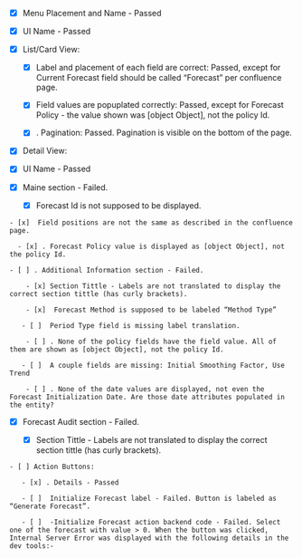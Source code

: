 



- [x]  Menu Placement and Name - Passed
    
- [x]  UI Name - Passed
    
- [x]  List/Card View:
    
    - [x] Label and placement of each field are correct: Passed, except for Current Forecast field should be called “Forecast” per confluence page.
        
    - [x]  Field values are popuplated correctly: Passed, except for Forecast Policy - the value shown was [object Object], not the policy Id.
        
    - [x] . Pagination: Passed. Pagination is visible on the bottom of the page.
        
- [x]  Detail View:
    
  - [x]  UI Name - Passed
        
   - [x] Maine section - Failed.
        
      - [x]  Forecast Id is not supposed to be displayed.
            
    - [x]  Field positions are not the same as described in the confluence page.
            
      - [x] . Forecast Policy value is displayed as [object Object], not the policy Id.
            
    - [ ] . Additional Information section - Failed.
        
        - [x] Section Tittle - Labels are not translated to display the correct section tittle (has curly brackets).
            
        - [x]  Forecast Method is supposed to be labeled “Method Type”
            
       - [ ]  Period Type field is missing label translation.
            
        - [ ] . None of the policy fields have the field value. All of them are shown as [object Object], not the policy Id.
            
       - [ ]  A couple fields are missing: Initial Smoothing Factor, Use Trend
            
        - [ ] . None of the date values are displayed, not even the Forecast Initialization Date. Are those date attributes populated in the entity?
            
   - [x] Forecast Audit section - Failed.
        
        - [x]  Section Tittle - Labels are not translated to display the correct section tittle (has curly brackets).
            
    - [ ] Action Buttons:
        
       - [x] . Details - Passed
            
       - [ ]  Initialize Forecast label - Failed. Button is labeled as “Generate Forecast”.
            
       - [ ]  -Initialize Forecast action backend code - Failed. Select one of the forecast with value > 0. When the button was clicked, Internal Server Error was displayed with the following details in the dev tools:-